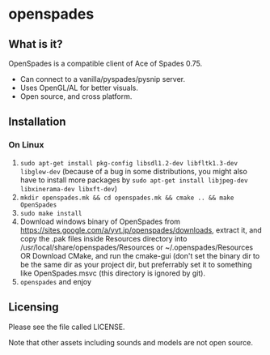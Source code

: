 openspades
==========

What is it?
-----------

OpenSpades is a compatible client of Ace of Spades 0.75. 

* Can connect to a vanilla/pyspades/pysnip server.
* Uses OpenGL/AL for better visuals.
* Open source, and cross platform.

Installation
------------

### On Linux

1. ```sudo apt-get install pkg-config libsdl1.2-dev libfltk1.3-dev libglew-dev``` (because of a bug in some distributions, 
you might also have to install more packages by ```sudo apt-get install libjpeg-dev libxinerama-dev libxft-dev```)
2. ```mkdir openspades.mk && cd openspades.mk && cmake .. && make OpenSpades```
3. ```sudo make install```
4. Download windows binary of OpenSpades from https://sites.google.com/a/yvt.jp/openspades/downloads, extract it,
and copy the .pak files inside Resources directory into /usr/local/share/openspades/Resources or ~/.openspades/Resources
   OR
   Download CMake, and run the cmake-gui (don't set the binary dir to be the same dir as your project dir, but preferrably set it to
   something like OpenSpades.msvc (this directory is ignored by git).
5. ```openspades``` and enjoy

Licensing
---------
Please see the file called LICENSE.

Note that other assets including sounds and models are not open source.
